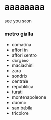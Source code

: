 # aaaaaaaa
see you soon
### metro gialla
- comasina
- affori fn
- affori centro
- dergano
- maciachini
- zara
- sondrio
- centrale
- repubblica
- turati
- montenapoleone
- duomo
- san babila
- tricolore